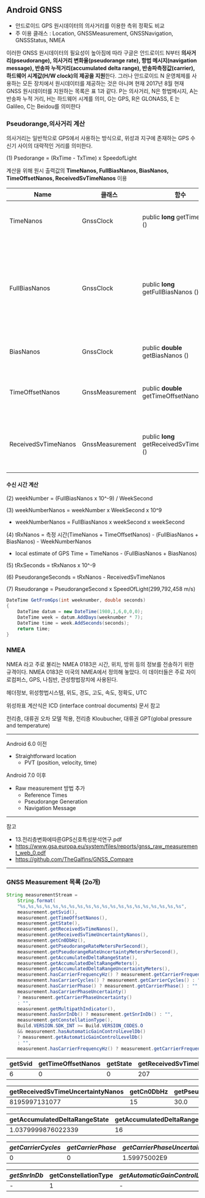 ## Android GNSS

* 안드로이드 GPS 원시데이터의 의사거리를 이용한 측위 정확도 비교
* 주 이용 클래스 : Location, GNSSMeasurement, GNSSNavigation, GNSSStatus, NMEA

 이러한 GNSS 원시데이터의 필요성이 높아짐에 따라 구글은 안드로이드 N부터 **의사거리(pseudorange), 의사거리 변화율(pseudorange rate), 항법 메시지(navigation message), 반송파 누적거리(accumulated delta range), 반송파측정값(carrier), 하드웨어 시계값(H/W clock)의 제공을 지원**한다. 그러나 안드로이드 N 운영체제를 사용하는 모든 장치에서 원시데이터를 제공하는 것은 아니며 현재 2017년 8월 현재 GNSS 원시데이터를 지원하는 목록은 표 1과 같다. P는 의사거리, N은 항법메시지, A는 반송파 누적 거리, H는 하드웨어 시계를 의미, G는 GPS, R은 GLONASS, E 는 Galileo, C는 Beidou를 의미한다







### Pseudorange,의사거리 계산

의사거리는 일반적으로 GPS에서 사용하는 방식으로, 위성과 지구에 존재하는 GPS 수신기 사이의 대략적인 거리를 의미한다.

(1) Psedorange = (RxTime - TxTime) x SpeedofLight

계산을 위해 원시 출력값의 **TimeNanos, FullBiasNanos, BiasNanos, TimeOffsetNanos, ReceivedSvTimeNanos** 이용

| Name                | 클래스          | 함수                                      | 설명                                                         |
| ------------------- | --------------- | ----------------------------------------- | ------------------------------------------------------------ |
| TimeNanos           | GnssClock       | public **long** getTimeNanos ()           | Gets the GNSS receiver internal hardware clock value in nanoseconds. |
| FullBiasNanos       | GnssClock       | public **long** getFullBiasNanos ()       | Gets the difference between hardware clock (`getTimeNanos()`) inside GPS receiver and the true GPS time since 0000Z, January 6, 1980, in nanoseconds. |
| BiasNanos           | GnssClock       | public **double** getBiasNanos ()         | Gets the clock's sub-nanosecond bias.                        |
| TimeOffsetNanos     | GnssMeasurement | public **double** getTimeOffsetNanos ()   | Gets the time offset at which the measurement was taken in nanoseconds. |
| ReceivedSvTimeNanos | GnssMeasurement | public **long** getReceivedSvTimeNanos () | Gets the received GNSS satellite time, at the measurement time, in nanoseconds. |



#### 수신 시간 계산

(2) weekNumber = (FullBiasNanos x 10^-9) / WeekSecond

(3) weekNumberNanos = weekNumber x WeekSecond x 10^9

- weekNumberNanos = FullBiasNanos x weekSecond x weekSecond

(4) tRxNanos = 측정 시간(TimeNanos + TimeOffsetNanos) - (FullBiasNanos + BiasNanos) - WeekNumberNanos

- local estimate of GPS Time = TimeNanos - (FullBiasNanos + BiasNanos)

(5)  tRxSeconds = tRxNanos x 10^-9

(6) PseudorangeSeconds = tRxNanos - ReceivedSvTimeNanos

(7) Rseudorange = PseudorangeSecond x SpeedOfLight(299,792,458 m/s)



```java
DateTime GetFromGps(int weeknumber, double seconds)
{
    DateTime datum = new DateTime(1980,1,6,0,0,0);
    DateTime week = datum.AddDays(weeknumber * 7);
    DateTime time = week.AddSeconds(seconds);
    return time;
}
```





### NMEA

NMEA 라고 주로 불리는 NMEA 0183은 시간, 위치, 방위 등의 정보를 전송하기 위한 규격이다. NMEA 0183은 미국의 NMEA에서 정의해 놓았다. 이 데이터들은 주로 자이로컴퍼스, GPS, 나침반, 관성항법장치에 사용된다. 

헤더정보, 위성항법시스템, 위도, 경도, 고도, 속도, 정확도, UTC



위성좌표 계산식은 ICD (interface controal documents) 문서 참고

전리층, 대류권 오차 모델 적용, 전리층 Kloubucher, 대류권 GPT(global pressure and temperature)



---

Android 6.0 이전

- Straightforward location
  - PVT (position, velocity, time)

Android 7.0 이후

- Raw measurement 방법 추가
  - Reference Times
  - Pseudorange Generation
  - Navigation Message



---

참고

- 13.전리층변화에따른GPS신호특성분석연구.pdf
- https://www.gsa.europa.eu/system/files/reports/gnss_raw_measurement_web_0.pdf
- https://github.com/TheGalfins/GNSS_Compare

---



### GNSS Measurement 목록 (2o개)

```java
String measurementStream =
    String.format(
    "%s,%s,%s,%s,%s,%s,%s,%s,%s,%s,%s,%s,%s,%s,%s,%s,%s,%s,%s,%s",
    measurement.getSvid(),
    measurement.getTimeOffsetNanos(),
    measurement.getState(),
    measurement.getReceivedSvTimeNanos(),
    measurement.getReceivedSvTimeUncertaintyNanos(),
    measurement.getCn0DbHz(),
    measurement.getPseudorangeRateMetersPerSecond(),
    measurement.getPseudorangeRateUncertaintyMetersPerSecond(),
    measurement.getAccumulatedDeltaRangeState(),
    measurement.getAccumulatedDeltaRangeMeters(),
    measurement.getAccumulatedDeltaRangeUncertaintyMeters(),
    measurement.hasCarrierFrequencyHz() ? measurement.getCarrierFrequencyHz() : "",
    measurement.hasCarrierCycles() ? measurement.getCarrierCycles() : "",
    measurement.hasCarrierPhase() ? measurement.getCarrierPhase() : "",
    measurement.hasCarrierPhaseUncertainty()
    ? measurement.getCarrierPhaseUncertainty()
    : "",
    measurement.getMultipathIndicator(),
    measurement.hasSnrInDb() ? measurement.getSnrInDb() : "",
    measurement.getConstellationType(),
    Build.VERSION.SDK_INT >= Build.VERSION_CODES.O
    && measurement.hasAutomaticGainControlLevelDb()
    ? measurement.getAutomaticGainControlLevelDb()
    : "",
    measurement.hasCarrierFrequencyHz() ? measurement.getCarrierFrequencyHz() : "");
```

| getSvid | getTimeOffsetNanos | getState | getReceivedSvTimeNanos |
| ------- | ------------------ | -------- | ---------------------- |
| 6       | 0                  | 0        | 207                    |

| getReceivedSvTimeUncertaintyNanos | getCn0DbHz | getPseudorangeRateMetersPerSecond | getPseudorangeRateUncertaintyMetersPerSecond |
| --------------------------------- | ---------- | --------------------------------- | -------------------------------------------- |
| 8195997131077                     | 15         | 30.0                              | -484.13739013671875                          |

| getAccumulatedDeltaRangeState | getAccumulatedDeltaRangeMeters | getAccumulatedDeltaRangeUncertaintyMeters | *getCarrierFrequencyHz* |
| ----------------------------- | ------------------------------ | ----------------------------------------- | ----------------------- |
| 1.0379999876022339            | 16                             | 0                                         | 0                       |

| *getCarrierCycles* | *getCarrierPhase* | *getCarrierPhaseUncertainty* | getMultipathIndicator |
| ------------------ | ----------------- | ---------------------------- | --------------------- |
| 0                  | 0                 | 1.59975002E9                 | -                     |

| *getSnrInDb* | getConstellationType | *getAutomaticGainControlLevelDb* | *getCarrierFrequencyHz* |
| ------------ | -------------------- | -------------------------------- | ----------------------- |
| -            | 1                    | -                                | 1.59975002E9            |

